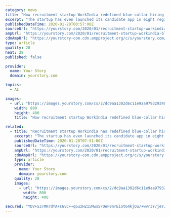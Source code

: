 ```yaml
---
category: news
title: "How recruitment startup WorkIndia redefined blue-collar hiring for Swiggy, Zomato, Ola, and others"
excerpt: "The startup has even launched its candidate app in eight regional languages to facilitate easier consumption at the job-seeker’s end. It is also employing AI and ML algorithms to analyse user ..."
publishedDateTime: 2020-01-28T00:57:00Z
sourceUrl: "https://yourstory.com/2020/01/recruitment-startup-workindia-blue-collar-jobs-swiggy-zomato"
ampUrl: "https://yourstory.com/2020/01/recruitment-startup-workindia-blue-collar-jobs-swiggy-zomato/amp"
cdnAmpUrl: "https://yourstory-com.cdn.ampproject.org/c/s/yourstory.com/2020/01/recruitment-startup-workindia-blue-collar-jobs-swiggy-zomato/amp"
type: article
quality: 28
heat: 28
published: false

provider:
  name: Your Story
  domain: yourstory.com

topics:
  - AI

images:
  - url: "https://images.yourstory.com/cs/2/dc9aa1302d6c11e9aa979329348d4c3e/WorkindiaCo-Founder11-1579986137663.jpg?fm=png&auto=format"
    width: 800
    height: 400
    title: "How recruitment startup WorkIndia redefined blue-collar hiring for Swiggy, Zomato, Ola, and others"

related:
  - title: "Recruitment startup WorkIndia has redefined blue-collar hiring for Swiggy, Zomato, Ola, and others"
    excerpt: "The startup has even launched its candidate app in eight regional languages to facilitate easier consumption at the job-seeker’s end. It is also employing AI and ML algorithms to analyse user behaviour and display more accurate job listings. WorkIndia operates on a unique pay-per-hire model. As soon as a recruiter creates a post for a job ..."
    publishedDateTime: 2020-01-28T07:51:00Z
    sourceUrl: "https://yourstory.com/2020/01/recruitment-startup-workindia-blue-collar-jobs-swiggy-zomato"
    ampUrl: "https://yourstory.com/2020/01/recruitment-startup-workindia-blue-collar-jobs-swiggy-zomato/amp"
    cdnAmpUrl: "https://yourstory-com.cdn.ampproject.org/c/s/yourstory.com/2020/01/recruitment-startup-workindia-blue-collar-jobs-swiggy-zomato/amp"
    type: article
    provider:
      name: Your Story
      domain: yourstory.com
    quality: 28
    images:
      - url: "https://images.yourstory.com/cs/2/dc9aa1302d6c11e9aa979329348d4c3e/WorkindiaCo-Founder11-1579986137663.jpg?fm=png&auto=format"
        width: 800
        height: 400

secured: "YDV+S3/MKrdYA+sGvC++qGuzHZ15MwsSFOeF8nrEiot64kjOu/+wvr3Y/jeY/8IvQBaTfSooABrdLUtSfg6nBv8RKMEIPax+BFZW9J+IO0A8mD7NA4qqrSzsvWCB3oNVAz0cDAD0mjgh3XPA36myKeiHGWUu+KXURFyfP18uqOSObZNrFegrPdov1LqfaiAzljovIaw3xnbetmvMikHLiazxgKQ4w53QCfTHWHnXv9uWzeYTWnG++dXO8QodpmAE4RQhz6NnC9Ri1r5RnCHgS438HdZ2yB60onl333it5MbVNhrTiKe9N2mw/NHYpCr4;Wu9KXrA0hzlbukt3vIoWyA=="
---
```


